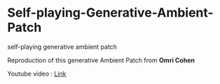 # Self-playing-Generative-Ambient-Patch
self-playing generative ambient patch

Reproduction of this generative Ambient Patch from **Omri Cohen** 

Youtube video  : [Link](https://youtu.be/P3WgQ4Ez-_o)
